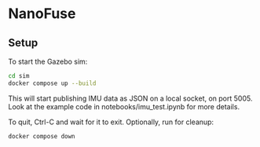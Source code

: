 # NanoFuse

## Setup

To start the Gazebo sim:

```bash
cd sim
docker compose up --build
```

This will start publishing IMU data as JSON on a local socket, on port 5005. Look at the example code in notebooks/imu_test.ipynb for more details.

To quit, Ctrl-C and wait for it to exit.
Optionally, run for cleanup:

```bash
docker compose down
```
